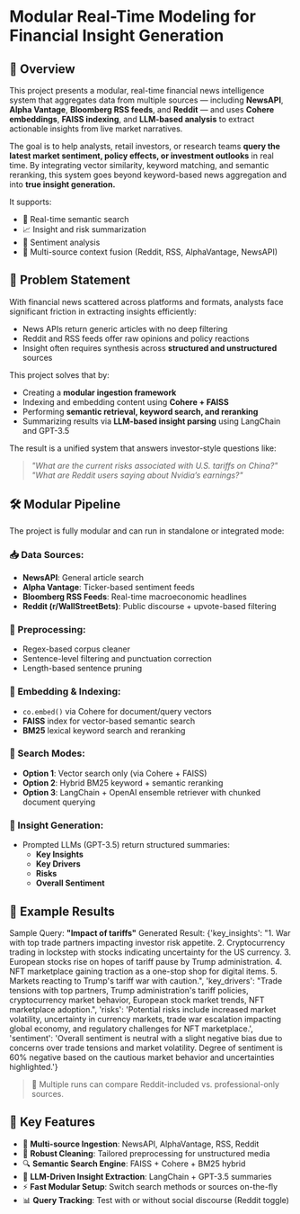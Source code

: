# Modular Real-Time Modeling for Financial Insight Generation

## 🧾 Overview

This project presents a modular, real-time financial news intelligence system that aggregates data from multiple sources — including **NewsAPI**, **Alpha Vantage**, **Bloomberg RSS feeds**, and **Reddit** — and uses **Cohere embeddings**, **FAISS indexing**, and **LLM-based analysis** to extract actionable insights from live market narratives.

The goal is to help analysts, retail investors, or research teams **query the latest market sentiment, policy effects, or investment outlooks** in real time. By integrating vector similarity, keyword matching, and semantic reranking, this system goes beyond keyword-based news aggregation and into **true insight generation.**

It supports:
- 🔎 Real-time semantic search
- 📈 Insight and risk summarization
- 💬 Sentiment analysis
- 🧠 Multi-source context fusion (Reddit, RSS, AlphaVantage, NewsAPI)

## 🚧 Problem Statement

With financial news scattered across platforms and formats, analysts face significant friction in extracting insights efficiently:
- News APIs return generic articles with no deep filtering
- Reddit and RSS feeds offer raw opinions and policy reactions
- Insight often requires synthesis across **structured and unstructured** sources

This project solves that by:
- Creating a **modular ingestion framework**
- Indexing and embedding content using **Cohere + FAISS**
- Performing **semantic retrieval, keyword search, and reranking**
- Summarizing results via **LLM-based insight parsing** using LangChain and GPT-3.5

The result is a unified system that answers investor-style questions like:
> *"What are the current risks associated with U.S. tariffs on China?"*  
> *"What are Reddit users saying about Nvidia’s earnings?"*

## 🛠️ Modular Pipeline

The project is fully modular and can run in standalone or integrated mode:

### 📥 Data Sources:
- **NewsAPI**: General article search
- **Alpha Vantage**: Ticker-based sentiment feeds
- **Bloomberg RSS Feeds**: Real-time macroeconomic headlines
- **Reddit (r/WallStreetBets)**: Public discourse + upvote-based filtering

### 🧹 Preprocessing:
- Regex-based corpus cleaner
- Sentence-level filtering and punctuation correction
- Length-based sentence pruning

### 🧠 Embedding & Indexing:
- `co.embed()` via Cohere for document/query vectors
- **FAISS** index for vector-based semantic search
- **BM25** lexical keyword search and reranking

### 🔎 Search Modes:
- **Option 1**: Vector search only (via Cohere + FAISS)
- **Option 2**: Hybrid BM25 keyword + semantic reranking
- **Option 3**: LangChain + OpenAI ensemble retriever with chunked document querying

### 💬 Insight Generation:
- Prompted LLMs (GPT-3.5) return structured summaries:
  - **Key Insights**
  - **Key Drivers**
  - **Risks**
  - **Overall Sentiment**

## 🧪 Example Results

Sample Query: **"Impact of tariffs"**
Generated Result:
{'key_insights': "1. War with top trade partners impacting investor risk appetite. 2. Cryptocurrency trading in lockstep with stocks indicating uncertainty for the US currency. 3. European stocks rise on hopes of tariff pause by Trump administration. 4. NFT marketplace gaining traction as a one-stop shop for digital items. 5. Markets reacting to Trump's tariff war with caution.", 
'key_drivers': "Trade tensions with top partners, Trump administration's tariff policies, cryptocurrency market behavior, European stock market trends, NFT marketplace adoption.", 'risks': 'Potential risks include increased market volatility, uncertainty in currency markets, trade war escalation impacting global economy, and regulatory challenges for NFT marketplace.', 
'sentiment': 'Overall sentiment is neutral with a slight negative bias due to concerns over trade tensions and market volatility. Degree of sentiment is 60% negative based on the cautious market behavior and uncertainties highlighted.'}
> 🔁 Multiple runs can compare Reddit-included vs. professional-only sources.

## 🎯 Key Features

- 🔄 **Multi-source Ingestion**: NewsAPI, AlphaVantage, RSS, Reddit
- 🧼 **Robust Cleaning**: Tailored preprocessing for unstructured media
- 🔍 **Semantic Search Engine**: FAISS + Cohere + BM25 hybrid
- 🧠 **LLM-Driven Insight Extraction**: LangChain + GPT-3.5 summaries
- ⚡ **Fast Modular Setup**: Switch search methods or sources on-the-fly
- 📊 **Query Tracking**: Test with or without social discourse (Reddit toggle)
